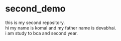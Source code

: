 # second_demo
this is my second repository.
<br>
hi my name is komal and my father name is devabhai.
<br>
i am study to bca and second year. 


